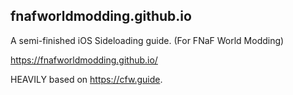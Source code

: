 ## fnafworldmodding.github.io
A semi-finished iOS Sideloading guide. (For FNaF World Modding)

https://fnafworldmodding.github.io/

HEAVILY based on https://cfw.guide.
